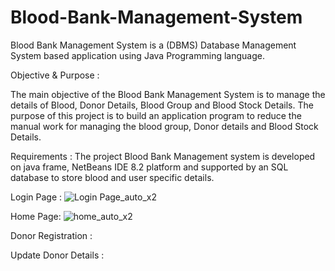 # Blood-Bank-Management-System
Blood Bank Management System is a (DBMS) Database Management System based application using Java Programming language.

Objective & Purpose :

The main objective of the Blood Bank Management System is to manage the details of Blood, Donor Details, Blood Group and Blood Stock Details. The purpose of this project is to build an application program to reduce the manual work for managing the blood group, Donor details and Blood Stock Details.

Requirements :
The project Blood Bank Management system is developed on java frame, NetBeans IDE 8.2 platform and supported by an SQL database to store blood and user specific details.

Login Page :
![Login Page_auto_x2](https://user-images.githubusercontent.com/96612997/147356830-2d8c06e2-be42-4528-bfcb-5c5dc6a97440.jpg)

Home Page:
![home_auto_x2](https://user-images.githubusercontent.com/96612997/147356929-fdcaca58-194e-4a19-81df-015372c8f354.jpg)

Donor Registration :

Update Donor Details :
